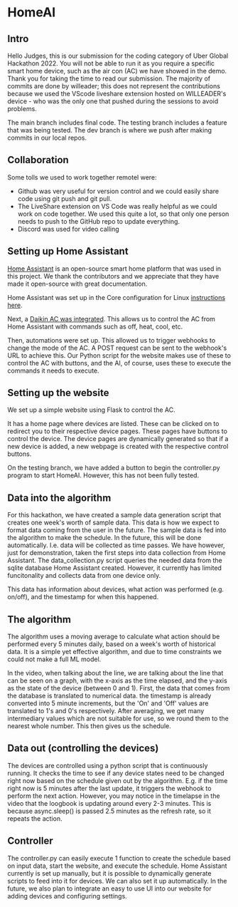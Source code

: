 # HomeAI
## Intro
Hello Judges, this is our submission for the coding category of Uber Global Hackathon 2022. You will not be able to run it as you require a specific smart home device, such as the air con (AC) we have showed in the demo. Thank you for taking the time to read our submission. The majority of commits are done by willeader; this does not represent the contributions because we used the VScode liveshare extension hosted on WILLEADER's device - who was the only one that pushed during the sessions to avoid problems.

The main branch includes final code. The testing branch includes a feature that was being tested. The dev branch is where we push after making commits in our local repos.

## Collaboration
Some tolls we used to work together remotel were: 
- Github was very useful for version control and we could easily share code using git push and git pull.
- The LiveShare extension on VS Code was really helpful as we could work on code together. We used this quite a lot, so that only one person needs to push to the GitHub repo to update everything.
- Discord was used for video calling

## Setting up Home Assistant
[Home Assistant](https://www.home-assistant.io/) is an open-source smart home platform that was used in this project. We thank the contributors and we appreciate that they have made it open-source with great documentation.

Home Assistant was set up in the Core configuration for Linux [instructions here](https://www.home-assistant.io/installation/linux#install-home-assistant-core).

Next, a [Daikin AC was integrated](https://www.home-assistant.io/integrations/daikin/#climate). This allows us to control the AC from Home Assistant with commands such as off, heat, cool, etc.

Then, automations were set up. This allowed us to trigger webhooks to change the mode of the AC. A POST request can be sent to the webhook's URL to achieve this. Our Python script for the website makes use of these to control the AC with buttons, and the AI, of course, uses these to execute the commands it needs to execute. 

## Setting up the website
We set up a simple website using Flask to control the AC.

It has a home page where devices are listed. These can be clicked on to redirect you to their respective device pages. These pages have buttons to control the device. The device pages are dynamically generated so that if a new device is added, a new webpage is created with the respective control buttons.

On the testing branch, we have added a button to begin the controller.py program to start HomeAI. However, this has not been fully tested. 

## Data into the algorithm
For this hackathon, we have created a sample data generation script that creates one week's worth of sample data. This data is how we expect to format data coming from the user in the future. The sample data is fed into the algorithm to make the schedule. In the future, this will be done automatically. I.e. data will be collected as time passes. We have however, just for demonstration, taken the first steps into data collection from Home Assistant. The data_collection.py script queries the needed data from the sqlite database Home Assistant created. However, it currently has limited funcitonality and collects data from one device only.

This data has information about devices, what action was performed (e.g. on/off), and the timestamp for when this happened.

## The algorithm
The algorithm uses a moving average to calculate what action should be performed every 5 minutes daily, based on a week's worth of historical data. It is a simple yet effective algorithm, and due to time constraints we could not make a full ML model. 

In the video, when talking about the line, we are talking about the line that can be seen on a graph, with the x-axis as the time elapsed, and the y-axis as the state of the device (between 0 and 1). First, the data that comes from the database is translated to numerical data. the timestamp is already converted into 5 minute increments, but the 'On' and 'Off' values are translated to 1's and 0's respectively. After averaging, we get many intermediary values which are not suitable for use, so we round them to the nearest whole number. This then gives us the schedule.

## Data out (controlling the devices)
The devices are controlled using a python script that is continuously running. It checks the time to see if any device states need to be changed right now based on the schedule given out by the algorithm. E.g. if the time right now is 5 minutes after the last update, it triggers the webhook to perform the next action. However, you may notice in the timelapse in the video that the loogbook is updating around every 2-3 minutes. This is because async.sleep() is passed 2.5 minutes as the refresh rate, so it repeats the action.

## Controller
The controller.py can easily execute 1 function to create the schedule based on input data, start the website, and execute the schedule. Home Assistant currently is set up manually, but it is possible to dynamically generate scripts to feed into it for devices. We can also set it up automatically. In the future, we also plan to integrate an easy to use UI into our website for adding devices and configuring settings.
